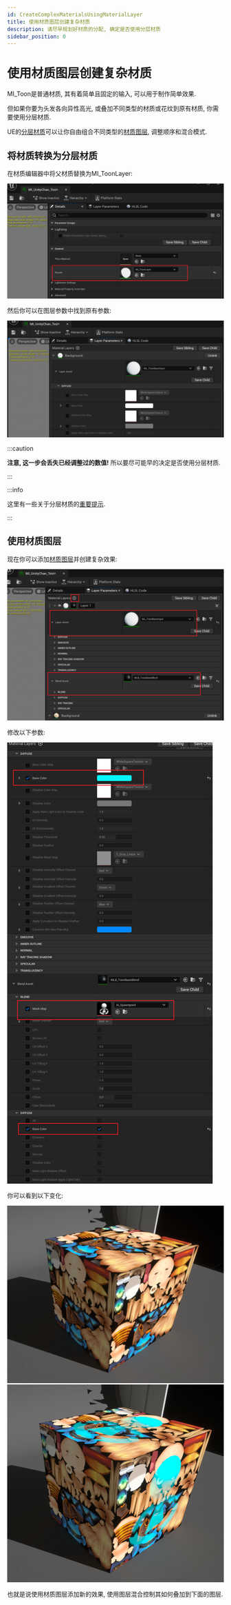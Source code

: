 ```yaml
---
id: CreateComplexMaterialsUsingMaterialLayer
title: 使用材质图层创建复杂材质
description: 请尽早规划好材质的分配, 确定是否使用分层材质
sidebar_position: 0
---
```


# 使用材质图层创建复杂材质

MI_Toon是普通材质, 其有着简单且固定的输入, 可以用于制作简单效果.

但如果你要为头发各向异性高光, 或叠加不同类型的材质或花纹到原有材质, 你需要使用分层材质.

UE的[分层材质](https://docs.unrealengine.com/5.1/zh-CN/layering-materials-in-unreal-engine/)可以让你自由组合不同类型的[材质图层](https://docs.unrealengine.com/5.1/zh-CN/using-material-layers-in-unreal-engine/), 调整顺序和混合模式.

## 将材质转换为分层材质

在材质编辑器中将父材质替换为MI_ToonLayer:

![image-20230330232210816](./assets/image-20230330232210816.png)

然后你可以在图层参数中找到原有参数:

![image-20230330232349505](./assets/image-20230330232349505.png)

:::caution

**注意, 这一步会丢失已经调整过的数值!** 所以要尽可能早的决定是否使用分层材质.

:::

:::info

这里有一些关于分层材质的[重要提示](/docs/FAQ#材质编辑).

:::

## 使用材质图层

现在你可以添加[材质图层](https://docs.unrealengine.com/5.1/zh-CN/using-material-layers-in-unreal-engine/)并创建复杂效果:

![image-20230330235647030](./assets/image-20230330235647030.png)

修改以下参数:

![image-20230331001354610](./assets/image-20230331001354610.png)

你可以看到以下变化:

![image-20230331001544521](./assets/image-20230331001544521.png '禁用图层')![image-20230331002251272](./assets/image-20230331002251272.png '启用图层')

也就是说使用材质图层添加新的效果, 使用图层混合控制其如何叠加到下面的图层.


